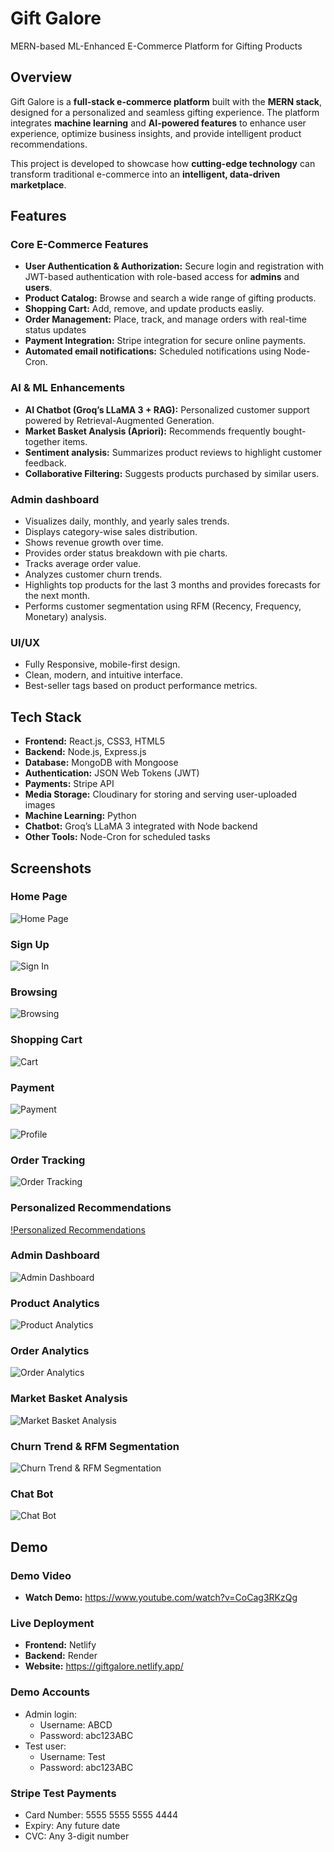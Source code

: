 # Gift Galore

MERN-based ML-Enhanced E-Commerce Platform for Gifting Products

## Overview

Gift Galore is a **full-stack e-commerce platform** built with the **MERN stack**, designed for a personalized and seamless gifting experience. The platform integrates **machine learning** and **AI-powered features** to enhance user experience, optimize business insights, and provide intelligent product recommendations.

This project is developed to showcase how **cutting-edge technology** can transform traditional e-commerce into an **intelligent, data-driven marketplace**.

## Features

### Core E-Commerce Features

- **User Authentication & Authorization:** Secure login and registration with JWT-based authentication with role-based access for **admins** and **users**.
- **Product Catalog:** Browse and search a wide range of gifting products.
- **Shopping Cart:** Add, remove, and update products easliy.
- **Order Management:** Place, track, and manage orders with real-time status updates
- **Payment Integration:** Stripe integration for secure online payments.
- **Automated email notifications:** Scheduled notifications using Node-Cron.

### AI & ML Enhancements

- **AI Chatbot (Groq’s LLaMA 3 + RAG):** Personalized customer support powered by Retrieval-Augmented Generation.
- **Market Basket Analysis (Apriori):** Recommends frequently bought-together items.
- **Sentiment analysis:** Summarizes product reviews to highlight customer feedback.
- **Collaborative Filtering:** Suggests products purchased by similar users.

### Admin dashboard

- Visualizes daily, monthly, and yearly sales trends.
- Displays category-wise sales distribution.
- Shows revenue growth over time.
- Provides order status breakdown with pie charts.
- Tracks average order value.
- Analyzes customer churn trends.
- Highlights top products for the last 3 months and provides forecasts for the next month.
- Performs customer segmentation using RFM (Recency, Frequency, Monetary) analysis.

### UI/UX

- Fully Responsive, mobile-first design.
- Clean, modern, and intuitive interface.
- Best-seller tags based on product performance metrics.

## Tech Stack

- **Frontend:** React.js, CSS3, HTML5
- **Backend:** Node.js, Express.js
- **Database:** MongoDB with Mongoose
- **Authentication:** JSON Web Tokens (JWT)
- **Payments:** Stripe API
- **Media Storage:** Cloudinary for storing and serving user-uploaded images
- **Machine Learning:** Python
- **Chatbot:** Groq’s LLaMA 3 integrated with Node backend
- **Other Tools:** Node-Cron for scheduled tasks

## Screenshots

### Home Page

![Home Page](Screenshots/HomePage.png)

### Sign Up

![Sign In](Screenshots/SignUp.png)

### Browsing

![Browsing](Screenshots/Browsing.png)

### Shopping Cart

![Cart](Screenshots/Cart.png)

### Payment

![Payment](Screenshots/Payment.png)

###

![Profile](Screenshots/Profile.png)

### Order Tracking

![Order Tracking](Screenshots/OrderTracking.png)

### Personalized Recommendations

[!Personalized Recommendations](Screenshots/PersonalizedRecommendations.png)

### Admin Dashboard

![Admin Dashboard](Screenshots/AdminDashboard.png)

### Product Analytics

![Product Analytics](Screenshots/ProductAnalytics.png)

### Order Analytics

![Order Analytics](Screenshots/OrderAnalytics.png)

### Market Basket Analysis

![Market Basket Analysis](Screenshots/MBA.png)

### Churn Trend & RFM Segmentation

![Churn Trend & RFM Segmentation](Screenshots/Churn&RFM.png)

### Chat Bot

![Chat Bot](Screenshots/ChatBot.png)

## Demo

### Demo Video

- **Watch Demo:** https://www.youtube.com/watch?v=CoCag3RKzQg

### Live Deployment

- **Frontend:** Netlify
- **Backend:** Render
- **Website:** https://giftgalore.netlify.app/

### Demo Accounts

- Admin login:
  - Username: ABCD
  - Password: abc123ABC
- Test user:
  - Username: Test
  - Password: abc123ABC

### Stripe Test Payments

- Card Number: 5555 5555 5555 4444
- Expiry: Any future date
- CVC: Any 3-digit number
